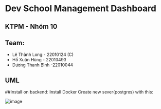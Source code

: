 # Dev School Management Dashboard
## KTPM - Nhóm 10
## Team:
- Lê Thành Long - 22010124 (C)
- Hồ Xuân Hùng - 22010493
- Dương Thanh Bình -22010044
## UML

##Install on backend:
Install Docker
Create new sever(postgres) with this:


![image](https://github.com/user-attachments/assets/a60cdeac-b094-4807-a40b-e47ef531e835)

